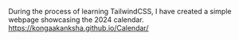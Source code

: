 During the process of learning TailwindCSS, I have created a simple webpage showcasing the 2024 calendar.
https://kongaakanksha.github.io/Calendar/
